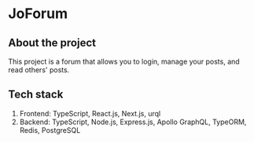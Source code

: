 # JoForum

## About the project

This project is a forum that allows you to login, manage your posts, and read others' posts.

## Tech stack

1. Frontend: TypeScript, React.js, Next.js, urql
2. Backend: TypeScript, Node.js, Express.js, Apollo GraphQL, TypeORM, Redis, PostgreSQL